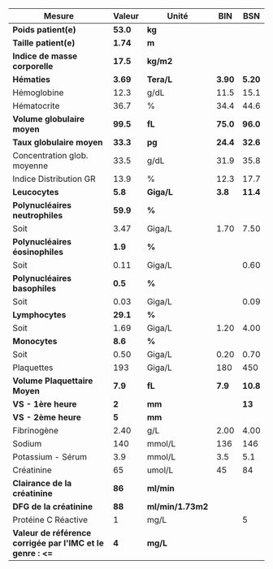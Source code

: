 |                           Mesure                          | Valeur |      Unité      |   BIN  |   BSN  |
|-----------------------------------------------------------|--------|-----------------|--------|--------|
|                    **Poids patient(e)**                   |**53.0**|      **kg**     |        |        |
|                   **Taille patient(e)**                   |**1.74**|      **m**      |        |        |
|               **Indice de masse corporelle**              |**17.5**|    **kg/m2**    |        |        |
|                        **Hématies**                       |**3.69**|    **Tera/L**   |**3.90**|**5.20**|
|                        Hémoglobine                        |  12.3  |       g/dL      |  11.5  |  15.1  |
|                        Hématocrite                        |  36.7  |        %        |  34.4  |  44.6  |
|                **Volume globulaire moyen**                |**99.5**|      **fL**     |**75.0**|**96.0**|
|                 **Taux globulaire moyen**                 |**33.3**|      **pg**     |**24.4**|**32.6**|
|                Concentration glob. moyenne                |  33.5  |       g/dL      |  31.9  |  35.8  |
|                   Indice Distribution GR                  |  13.9  |        %        |  12.3  |  17.7  |
|                       **Leucocytes**                      | **5.8**|    **Giga/L**   | **3.8**|**11.4**|
|              **Polynucléaires neutrophiles**              |**59.9**|      **%**      |        |        |
|                            Soit                           |  3.47  |      Giga/L     |  1.70  |  7.50  |
|              **Polynucléaires éosinophiles**              | **1.9**|      **%**      |        |        |
|                            Soit                           |  0.11  |      Giga/L     |        |  0.60  |
|               **Polynucléaires basophiles**               | **0.5**|      **%**      |        |        |
|                            Soit                           |  0.03  |      Giga/L     |        |  0.09  |
|                      **Lymphocytes**                      |**29.1**|      **%**      |        |        |
|                            Soit                           |  1.69  |      Giga/L     |  1.20  |  4.00  |
|                       **Monocytes**                       | **8.6**|      **%**      |        |        |
|                            Soit                           |  0.50  |      Giga/L     |  0.20  |  0.70  |
|                         Plaquettes                        |   193  |      Giga/L     |   180  |   450  |
|               **Volume Plaquettaire Moyen**               | **7.9**|      **fL**     | **7.9**|**10.8**|
|                    **VS - 1ère heure**                    |  **2** |      **mm**     |        | **13** |
|                    **VS - 2ème heure**                    |  **5** |      **mm**     |        |        |
|                        Fibrinogène                        |  2.40  |       g/L       |  2.00  |  4.00  |
|                           Sodium                          |   140  |      mmol/L     |   136  |   146  |
|                     Potassium - Sérum                     |   3.9  |      mmol/L     |   3.5  |   5.1  |
|                         Créatinine                        |   65   |      umol/L     |   45   |   84   |
|               **Clairance de la créatinine**              | **86** |    **ml/min**   |        |        |
|                  **DFG de la créatinine**                 | **88** |**ml/min/1.73m2**|        |        |
|                    Protéine C Réactive                    |    1   |       mg/L      |        |    5   |
|**Valeur de référence corrigée par l'IMC et le genre : <=**|  **4** |     **mg/L**    |        |        |